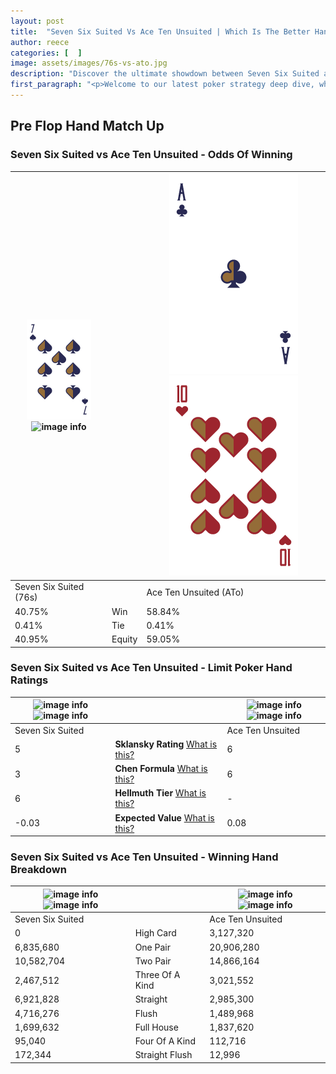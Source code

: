 ```yaml
---
layout: post
title:  "Seven Six Suited Vs Ace Ten Unsuited | Which Is The Better Hand In Poker? A Complete Guide"
author: reece
categories: [  ]
image: assets/images/76s-vs-ato.jpg
description: "Discover the ultimate showdown between Seven Six Suited and Ace Ten Unsuited in poker! Uncover the odds, strategies, and scenarios where one hand triumphs over the other. Get ready to up your poker game with this thrilling analysis."
first_paragraph: "<p>Welcome to our latest poker strategy deep dive, where we're pitting two distinct hands against each other in a high-stakes showdown: Seven Six Suited vs Ace Ten Unsuited.</p><p>In the dynamic world of poker, every decision counts, and knowing which hand holds the upper hand is key to your success at the table.</p><p>In this article, we'll dissect these two hands, explore the scenarios where one dominates the other, and equip you with the knowledge to make strategic choices that can tip the odds in your favor.</p><p>Get ready to unravel the intriguing dynamics of these poker hands and elevate your game to new heights.</p>"
---
```




[comment]: # (sp0)

## Pre Flop Hand Match Up

<div class="table hand-ratings" markdown="1"> 



### Seven Six Suited vs Ace Ten Unsuited - Odds Of Winning


    
| ![image info](assets/images/hand1/7.png) ![image info](assets/images/hand1/6s.png) |  | ![image info](assets/images/hand2/A.png) ![image info](assets/images/hand2/To.png) |
| -------- | -------- | -------- |
| Seven Six Suited (76s) |  | Ace Ten Unsuited (ATo) |
| 40.75% | Win | 58.84% |
| 0.41% | Tie | 0.41% |
| 40.95% | Equity | 59.05% |




[comment]: # (sp1)



### Seven Six Suited vs Ace Ten Unsuited - Limit Poker Hand Ratings


    
| ![image info](https://www.riverpairs.com/assets/images/hand1/7.png) ![image info](https://www.riverpairs.com/assets/images/hand1/6s.png) |  | ![image info](https://www.riverpairs.com/assets/images/hand2/A.png) ![image info](https://www.riverpairs.com/assets/images/hand2/To.png) |
| -------- | -------- | -------- |
| Seven Six Suited |  | Ace Ten Unsuited |
| 5 | **Sklansky Rating** [What is this?](/sklansky-rating-explained) | 6 |
| 3 | **Chen Formula** [What is this?](/chen-formula-explained) | 6 |
| 6 | **Hellmuth Tier** [What is this?](/Hellmuth-tier-explained) | - |
| -0.03 | **Expected Value** [What is this?](/expected-value-explained) | 0.08 |




[comment]: # (sp2)



### Seven Six Suited vs Ace Ten Unsuited - Winning Hand Breakdown


    
| ![image info](https://www.riverpairs.com/assets/images/hand1/7.png) ![image info](https://www.riverpairs.com/assets/images/hand1/6s.png) |  | ![image info](https://www.riverpairs.com/assets/images/hand2/A.png) ![image info](https://www.riverpairs.com/assets/images/hand2/To.png) |
| -------- | -------- | -------- |
| Seven Six Suited |  | Ace Ten Unsuited |
| 0 | High Card | 3,127,320 |
| 6,835,680 | One Pair | 20,906,280 |
| 10,582,704 | Two Pair | 14,866,164 |
| 2,467,512 | Three Of A Kind | 3,021,552 |
| 6,921,828 | Straight | 2,985,300 |
| 4,716,276 | Flush | 1,489,968 |
| 1,699,632 | Full House | 1,837,620 |
| 95,040 | Four Of A Kind | 112,716 |
| 172,344 | Straight Flush | 12,996 |




[comment]: # (sp3)



</div>

[comment]: # (sp4)



[comment]: # (sp5)

